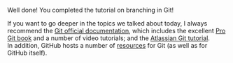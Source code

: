 Well done! You completed the tutorial on branching in Git!  

If you want to go deeper in the topics we talked about today, I always recommend the [Git official documentation][1], which includes the excellent [Pro Git book][2] and a number of video tutorials; and the [Atlassian Git tutorial][3].  
In addition, GitHub hosts a number of [resources][4] for Git (as well as for GitHub itself).  

[1]: https://git-scm.com/doc
[2]: https://git-scm.com/book
[3]: https://www.atlassian.com/git/tutorials
[4]: https://try.github.io/
